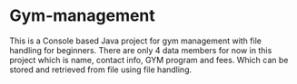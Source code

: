 # Gym-management
This is a Console based Java project for gym management with file handling for beginners. There are only 4 data members for now in this project which is name, contact info, GYM program and fees. Which can be stored and retrieved from file using file handling. 
